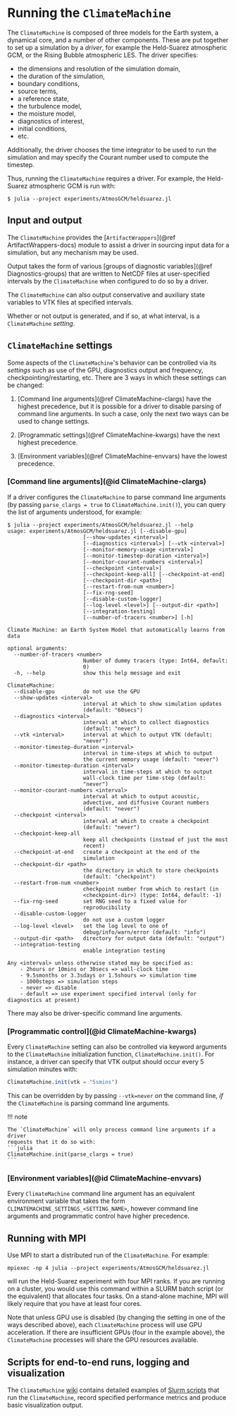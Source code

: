 # Running the `ClimateMachine`

The `ClimateMachine` is composed of three models for the Earth system, a
dynamical core, and a number of other components. These are put together to
set up a simulation by a _driver_, for example the Held-Suarez atmospheric
GCM, or the Rising Bubble atmospheric LES. The driver specifies:
- the dimensions and resolution of the simulation domain,
- the duration of the simulation,
- boundary conditions,
- source terms,
- a reference state,
- the turbulence model,
- the moisture model,
- diagnostics of interest,
- initial conditions,
- etc.

Additionally, the driver chooses the time integrator to be used to run the
simulation and may specify the Courant number used to compute the timestep.

Thus, running the `ClimateMachine` requires a driver. For example, the
Held-Suarez atmospheric GCM is run with:

```
$ julia --project experiments/AtmosGCM/heldsuarez.jl
```

## Input and output

The `ClimateMachine` provides the [`ArtifactWrappers`](@ref
ArtifactWrappers-docs) module to assist a driver in sourcing input data for a
simulation, but any mechanism may be used.

Output takes the form of various [groups of diagnostic variables](@ref
Diagnostics-groups) that are written to NetCDF files at user-specified
intervals by the `ClimateMachine` when configured to do so by a driver.

The `ClimateMachine` can also output conservative and auxiliary state variables
to VTK files at specified intervals.

Whether or not output is generated, and if so, at what interval, is a
`ClimateMachine` _setting_.

## `ClimateMachine` settings

Some aspects of the `ClimateMachine`'s behavior can be controlled via its
_settings_ such as use of the GPU, diagnostics output and frequency,
checkpointing/restarting, etc. There are 3 ways in which these settings can be
changed:

1. [Command line arguments](@ref ClimateMachine-clargs) have the highest
   precedence, but it is possible for a driver to disable parsing of command
   line arguments. In such a case, only the next two ways can be used to change
   settings.

3. [Programmatic settings](@ref ClimateMachine-kwargs) have the next highest
   precedence.

2. [Environment variables](@ref ClimateMachine-envvars) have the lowest
   precedence.

### [Command line arguments](@id ClimateMachine-clargs)

If a driver configures the `ClimateMachine` to parse command line arguments (by
passing `parse_clargs = true` to `ClimateMachine.init()`), you can query the
list of arguments understood, for example:

```
$ julia --project experiments/AtmosGCM/heldsuarez.jl --help
usage: experiments/AtmosGCM/heldsuarez.jl [--disable-gpu]
                        [--show-updates <interval>]
                        [--diagnostics <interval>] [--vtk <interval>]
                        [--monitor-memory-usage <interval>]
                        [--monitor-timestep-duration <interval>]
                        [--monitor-courant-numbers <interval>]
                        [--checkpoint <interval>]
                        [--checkpoint-keep-all] [--checkpoint-at-end]
                        [--checkpoint-dir <path>]
                        [--restart-from-num <number>]
                        [--fix-rng-seed]
                        [--disable-custom-logger]
                        [--log-level <level>] [--output-dir <path>]
                        [--integration-testing]
                        [--number-of-tracers <number>] [-h]

Climate Machine: an Earth System Model that automatically learns from data

optional arguments:
  --number-of-tracers <number>
                        Number of dummy tracers (type: Int64, default:
                        0)
  -h, --help            show this help message and exit

ClimateMachine:
  --disable-gpu         do not use the GPU
  --show-updates <interval>
                        interval at which to show simulation updates
                        (default: "60secs")
  --diagnostics <interval>
                        interval at which to collect diagnostics
                        (default: "never")
  --vtk <interval>      interval at which to output VTK (default:
                        "never")
  --monitor-timestep-duration <interval>
                        interval in time-steps at which to output
                        the current memory usage (default: "never")
  --monitor-timestep-duration <interval>
                        interval in time-steps at which to output
                        wall-clock time per time-step (default:
                        "never")
  --monitor-courant-numbers <interval>
                        interval at which to output acoustic,
                        advective, and diffusive Courant numbers
                        (default: "never")
  --checkpoint <interval>
                        interval at which to create a checkpoint
                        (default: "never")
  --checkpoint-keep-all
                        keep all checkpoints (instead of just the most
                        recent)
  --checkpoint-at-end   create a checkpoint at the end of the
                        simulation
  --checkpoint-dir <path>
                        the directory in which to store checkpoints
                        (default: "checkpoint")
  --restart-from-num <number>
                        checkpoint number from which to restart (in
                        <checkpoint-dir>) (type: Int64, default: -1)
  --fix-rng-seed        set RNG seed to a fixed value for
                        reproducibility
  --disable-custom-logger
                        do not use a custom logger
  --log-level <level>   set the log level to one of
                        debug/info/warn/error (default: "info")
  --output-dir <path>   directory for output data (default: "output")
  --integration-testing
                        enable integration testing

Any <interval> unless otherwise stated may be specified as:
    - 2hours or 10mins or 30secs => wall-clock time
    - 9.5smonths or 3.3sdays or 1.5shours => simulation time
    - 1000steps => simulation steps
    - never => disable
    - default => use experiment specified interval (only for diagnostics at present)
```

There may also be driver-specific command line arguments.

### [Programmatic control](@id ClimateMachine-kwargs)

Every `ClimateMachine` setting can also be controlled via keyword arguments to
the `ClimateMachine` initialization function, `ClimateMachine.init()`. For
instance, a driver can specify that VTK output should occur every 5 simulation
minutes with:

```julia
ClimateMachine.init(vtk = "5smins")
```

This can be overridden by by passing `--vtk=never` on the command line, _if_
the `ClimateMachine` is parsing command line arguments.

!!! note

    The `ClimateMachine` will only process command line arguments if a driver
    requests that it do so with:
    ```julia
    ClimateMachine.init(parse_clargs = true)
    ```

### [Environment variables](@id ClimateMachine-envvars)

Every `ClimateMachine` command line argument has an equivalent environment
variable that takes the form `CLIMATEMACHINE_SETTINGS_<SETTING_NAME>`, however
command line arguments and programmatic control have higher precedence.

## Running with MPI

Use MPI to start a distributed run of the `ClimateMachine`. For example:

```
mpiexec -np 4 julia --project experiments/AtmosGCM/heldsuarez.jl
```

will run the Held-Suarez experiment with four MPI ranks. If you are running on
a cluster, you would use this command within a SLURM batch script (or the
equivalent) that allocates four tasks. On a stand-alone machine, MPI will
likely require that you have at least four cores.

Note that unless GPU use is disabled (by changing the setting in one of the
ways described above), each `ClimateMachine` process will use GPU acceleration.
If there are insufficient GPUs (four in the example above), the
`ClimateMachine` processes will share the GPU resources available.

## Scripts for end-to-end runs, logging and visualization

The `ClimateMachine` [wiki](https://github.com/CliMA/ClimateMachine.jl/wiki)
contains detailed examples of [Slurm
scripts](https://github.com/CliMA/ClimateMachine.jl/wiki/Bash-Run-Scripts) that
run the `ClimateMachine`, record specified performance metrics and produce
basic visualization output. 
